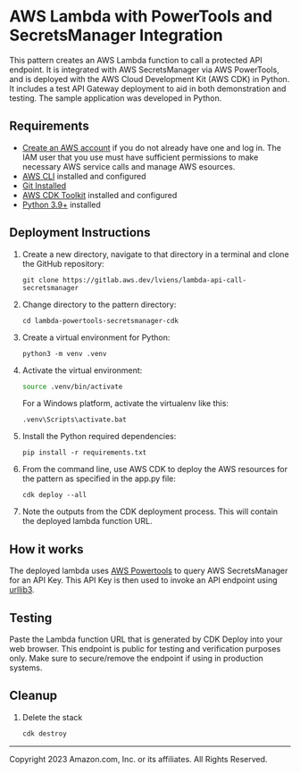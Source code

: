 # AWS Lambda with PowerTools and SecretsManager Integration

This pattern creates an AWS Lambda function to call a protected API endpoint. It is integrated with AWS SecretsManager via AWS PowerTools, and is deployed with the AWS Cloud Development Kit (AWS CDK) in Python. It includes a test API Gateway deployment to aid in both demonstration and testing. The sample application was developed in Python.

## Requirements

* [Create an AWS account](https://portal.aws.amazon.com/gp/aws/developer/registration/index.html) if you do not already have one and log in. The IAM user that you use must have sufficient permissions to make necessary AWS service calls and manage AWS esources.
* [AWS CLI](https://docs.aws.amazon.com/cli/latest/userguide/install-cliv2.html) installed and configured
* [Git Installed](https://git-scm.com/book/en/v2/Getting-Started-Installing-Git)
* [AWS CDK Toolkit](https://docs.aws.amazon.com/cdk/latest/guide/cli.html) installed and configured
* [Python 3.9+](https://www.python.org/downloads/) installed

## Deployment Instructions

1. Create a new directory, navigate to that directory in a terminal and clone the GitHub repository:
    ```
    git clone https://gitlab.aws.dev/lviens/lambda-api-call-secretsmanager
    ```
1. Change directory to the pattern directory:
    ```
    cd lambda-powertools-secretsmanager-cdk
    ```
1. Create a virtual environment for Python:
    ```
    python3 -m venv .venv
    ```
1. Activate the virtual environment:
    ```bash
    source .venv/bin/activate
    ```

    For a Windows platform, activate the virtualenv like this:
    ```
    .venv\Scripts\activate.bat
    ```
1. Install the Python required dependencies:
    ```
    pip install -r requirements.txt
    ```
1. From the command line, use AWS CDK to deploy the AWS resources for the pattern as specified in the app.py file:
    ```
    cdk deploy --all
    ```
1. Note the outputs from the CDK deployment process. This will contain the deployed lambda function URL.

## How it works

The deployed lambda uses [AWS Powertools](https://awslabs.github.io/aws-lambda-powertools-python/2.5.0/) to query AWS SecretsManager for an API Key. This API Key is then used to invoke an API endpoint using [urllib3](https://urllib3.readthedocs.io/en/stable/index.html).

## Testing

Paste the Lambda function URL that is generated by CDK Deploy into your web browser. This endpoint is public for testing and verification purposes only. Make sure to secure/remove the endpoint if using in production systems.

## Cleanup

1. Delete the stack
    ```bash
    cdk destroy
    ```

----
Copyright 2023 Amazon.com, Inc. or its affiliates. All Rights Reserved.